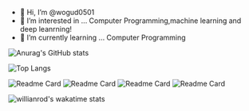- 👋 Hi, I’m @wogud0501
- 👀 I’m interested in ... Computer Programming,machine learning and deep leanrning!
- 🌱 I’m currently learning ... Computer Programming

![Anurag's GitHub stats](https://github-readme-stats.vercel.app/api?username=wogud0501&count_private=true&show_icons=true&theme=cobalt&bg_color=DEG,COLOR1,COLOR2,COLOR3,COLOR4,COLOR5,COLOR6,COLOR7,COLOR8,COLOR9,COLOR10
)

![Top Langs](https://github-readme-stats.vercel.app/api/top-langs/?username=wogud0501&theme=cobalt&layout=compact)

![Readme Card](https://github-readme-stats.vercel.app/api/pin/?username=wogud0501&repo=site&show_owner=true)
![Readme Card](https://github-readme-stats.vercel.app/api/pin/?username=wogud0501&repo=repos-master&show_owner=true)
![Readme Card](https://github-readme-stats.vercel.app/api/pin/?username=wogud0501&repo=C&show_owner=true)
![Readme Card](https://github-readme-stats.vercel.app/api/pin/?username=wogud0501&repo=JAVA&show_owner=true)

![willianrod's wakatime stats](https://github-readme-stats.vercel.app/api/wakatime?username=wogud0501)
